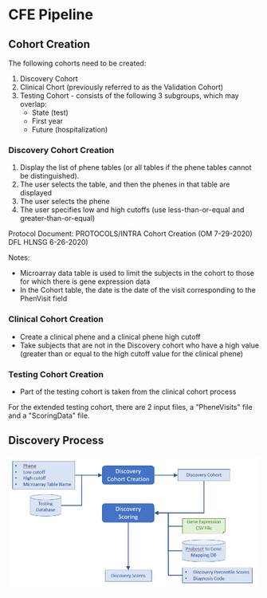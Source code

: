 CFE Pipeline
================

Cohort Creation
-----------------------------------

The following cohorts need to be created:

1. Discovery Cohort
2. Clinical Chort (previously referred to as the Validation Cohort)
3. Testing Cohort - consists of the following 3 subgroups, which may overlap:
    * State (test)
    * First year
    * Future (hospitalization)

### Discovery Cohort Creation

1. Display the list of phene tables (or all tables if the phene tables cannot be distinguished).
2. The user selects the table, and then the phenes in that table are displayed
3. The user selects the phene
4. The user specifies low and high cutoffs (use less-than-or-equal and greater-than-or-equal)


Protocol Document: PROTOCOLS/INTRA Cohort Creation (OM 7-29-2020) DFL HLNSG 6-26-2020)

Notes:
* Microarray data table is used to limit the subjects in the cohort to those for which there is gene expression data
* In the Cohort table, the date is the date of the visit corresponding to the PhenVisit field


### Clinical Cohort Creation

* Create a clinical phene and a clinical phene high cutoff
* Take subjects that are not in the Discovery cohort who have a high value (greater than or equal to the high
    cutoff value for the clinical phene)

### Testing Cohort Creation

* Part of the testing cohort is taken from the clinical cohort process

For the extended testing cohort, there are 2 input files, a "PheneVisits" file and a "ScoringData" file.


Discovery Process
-------------------------------


![Discovery Process](Discovery.png)
